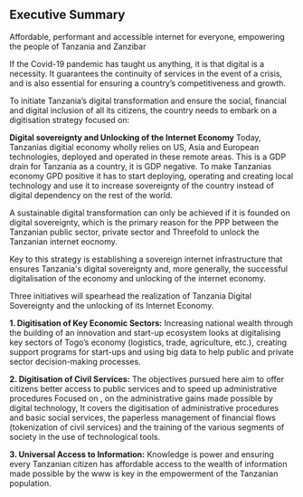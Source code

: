 ## Executive Summary

Affordable, performant and accessible internet for everyone, empowering the people of Tanzania and Zanzibar

If the Covid-19 pandemic has taught us anything, it is that digital is a necessity. It guarantees the continuity of services in the event of a crisis, and is also essential for ensuring a country’s competitiveness and growth.

To initiate Tanzania’s digital transformation and ensure the social, financial and digital inclusion of all its citizens, the country needs to embark on a digitisation strategy focused on:

**Digital sovereignty and Unlocking of the Internet Economy**
Today, Tanzanias digitial economy wholly relies on US, Asia and European technologies, deployed and operated in these remote areas. This is a GDP drain for Tanzania as a country, it is GDP negative.  To make Tanzanias economy GPD positive it has to start deploying, operating and creating local technology and use it to increase sovereignty of the country instead of digital dependency on the rest of the world.


A sustainable digital transformation can only be achieved if it is founded on digital sovereignty, which is the primary reason for the PPP between the Tanzanian public sector, private sector and Threefold to unlock the Tanzanian internet eocnomy.

Key to this strategy is establishing a sovereign internet infrastructure that ensures Tanzania's digital sovereignty and, more generally, the successful digitalisation of the economy and unlocking of the internet economy.

Three initiatives will spearhead the realization of Tanzania Digital Sovereignty and the unlocking of its Internet Economy. 

**1. Digitisation of Key Economic Sectors:** Increasing national wealth through the building of an innovation and start-up ecosystem looks at digitalising key sectors of Togo’s economy (logistics, trade, agriculture, etc.), creating support programs for start-ups and using big data to help public and private sector decision-making processes.

**2. Digitisation of Civil Services:** The objectives pursued here aim to offer citizens better access to public services and to speed up administrative procedures Focused on , on the administrative gains made possible by digital technology, It covers the digitisation of administrative procedures and basic social services, the paperless management of financial flows (tokenization of civil services) and the training of the various segments of society in the use of technological tools. 

**3. Universal Access to Information:** Knowledge is power and ensuring every Tanzanian citizen has affordable access to the wealth of information made possible by the www is key in the empowerment of the Tanzanian population. 